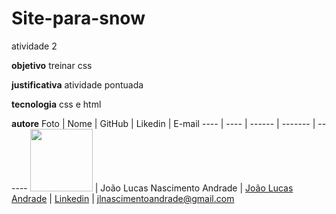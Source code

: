 # Site-para-snow
atividade 2


**objetivo**
treinar css

**justificativa**
atividade pontuada

**tecnologia**
css e html

**autore**
Foto | Nome | GitHub | Likedin | E-mail
---- | ---- | ------ | ------- | ------
<img src="site-para-snow/img/perfil" width="100px">  | João Lucas Nascimento Andrade | [João Lucas Andrade](https://github.com/Jlucas93/Form) | [Linkedin](https://www.linkedin.com/in/joão-lucas-nascimento-andrade-34574398) | jlnascimentoandrade@gmail.com